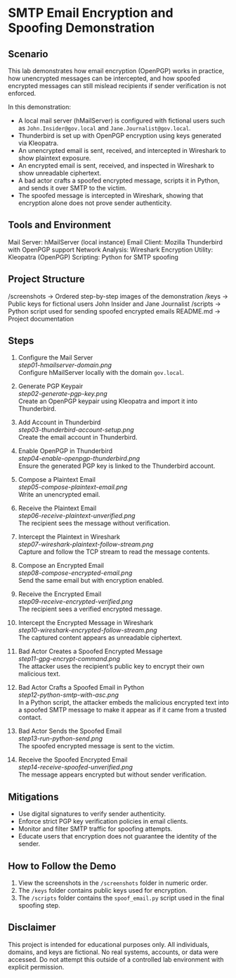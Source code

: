 # SMTP Email Encryption and Spoofing Demonstration

## Scenario
This lab demonstrates how email encryption (OpenPGP) works in practice, how unencrypted messages can be intercepted, and how spoofed encrypted messages can still mislead recipients if sender verification is not enforced.

In this demonstration:
- A local mail server (hMailServer) is configured with fictional users such as `John.Insider@gov.local` and `Jane.Journalist@gov.local`.
- Thunderbird is set up with OpenPGP encryption using keys generated via Kleopatra.
- An unencrypted email is sent, received, and intercepted in Wireshark to show plaintext exposure.
- An encrypted email is sent, received, and inspected in Wireshark to show unreadable ciphertext.
- A bad actor crafts a spoofed encrypted message, scripts it in Python, and sends it over SMTP to the victim.
- The spoofed message is intercepted in Wireshark, showing that encryption alone does not prove sender authenticity.

## Tools and Environment
Mail Server: hMailServer (local instance)
Email Client: Mozilla Thunderbird with OpenPGP support
Network Analysis: Wireshark
Encryption Utility: Kleopatra (OpenPGP)
Scripting: Python for SMTP spoofing

## Project Structure
/screenshots     → Ordered step-by-step images of the demonstration
/keys            → Public keys for fictional users John Insider and Jane Journalist
/scripts         → Python script used for sending spoofed encrypted emails
README.md        → Project documentation

## Steps

1. Configure the Mail Server  
   *step01-hmailserver-domain.png*  
   Configure hMailServer locally with the domain `gov.local`.

2. Generate PGP Keypair  
   *step02-generate-pgp-key.png*  
   Create an OpenPGP keypair using Kleopatra and import it into Thunderbird.

3. Add Account in Thunderbird  
   *step03-thunderbird-account-setup.png*  
   Create the email account in Thunderbird.

4. Enable OpenPGP in Thunderbird  
   *step04-enable-openpgp-thunderbird.png*  
   Ensure the generated PGP key is linked to the Thunderbird account.

5. Compose a Plaintext Email  
   *step05-compose-plaintext-email.png*  
   Write an unencrypted email.

6. Receive the Plaintext Email  
   *step06-receive-plaintext-unverified.png*  
   The recipient sees the message without verification.

7. Intercept the Plaintext in Wireshark  
   *step07-wireshark-plaintext-follow-stream.png*  
   Capture and follow the TCP stream to read the message contents.

8. Compose an Encrypted Email  
   *step08-compose-encrypted-email.png*  
   Send the same email but with encryption enabled.

9. Receive the Encrypted Email  
   *step09-receive-encrypted-verified.png*  
   The recipient sees a verified encrypted message.

10. Intercept the Encrypted Message in Wireshark  
    *step10-wireshark-encrypted-follow-stream.png*  
    The captured content appears as unreadable ciphertext.

11. Bad Actor Creates a Spoofed Encrypted Message  
    *step11-gpg-encrypt-command.png*  
    The attacker uses the recipient’s public key to encrypt their own malicious text.

12. Bad Actor Crafts a Spoofed Email in Python  
    *step12-python-smtp-with-asc.png*  
    In a Python script, the attacker embeds the malicious encrypted text into a spoofed SMTP message to make it appear as if it came from a trusted contact.

13. Bad Actor Sends the Spoofed Email  
    *step13-run-python-send.png*  
    The spoofed encrypted message is sent to the victim.

14. Receive the Spoofed Encrypted Email  
    *step14-receive-spoofed-unverified.png*  
    The message appears encrypted but without sender verification.

## Mitigations
- Use digital signatures to verify sender authenticity.
- Enforce strict PGP key verification policies in email clients.
- Monitor and filter SMTP traffic for spoofing attempts.
- Educate users that encryption does not guarantee the identity of the sender.

## How to Follow the Demo
1. View the screenshots in the `/screenshots` folder in numeric order.
2. The `/keys` folder contains public keys used for encryption.
3. The `/scripts` folder contains the `spoof_email.py` script used in the final spoofing step.

## Disclaimer
This project is intended for educational purposes only. All individuals, domains, and keys are fictional. No real systems, accounts, or data were accessed. Do not attempt this outside of a controlled lab environment with explicit permission.
